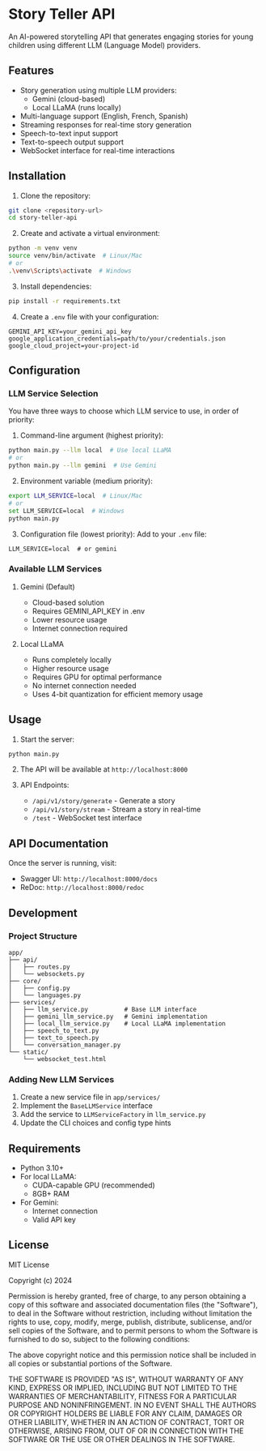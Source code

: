 # Story Teller API

An AI-powered storytelling API that generates engaging stories for young children using different LLM (Language Model) providers.

## Features

- Story generation using multiple LLM providers:
  - Gemini (cloud-based)
  - Local LLaMA (runs locally)
- Multi-language support (English, French, Spanish)
- Streaming responses for real-time story generation
- Speech-to-text input support
- Text-to-speech output support
- WebSocket interface for real-time interactions

## Installation

1. Clone the repository:
```bash
git clone <repository-url>
cd story-teller-api
```

2. Create and activate a virtual environment:
```bash
python -m venv venv
source venv/bin/activate  # Linux/Mac
# or
.\venv\Scripts\activate  # Windows
```

3. Install dependencies:
```bash
pip install -r requirements.txt
```

4. Create a `.env` file with your configuration:
```env
GEMINI_API_KEY=your_gemini_api_key
google_application_credentials=path/to/your/credentials.json
google_cloud_project=your-project-id
```

## Configuration

### LLM Service Selection

You have three ways to choose which LLM service to use, in order of priority:

1. Command-line argument (highest priority):
```bash
python main.py --llm local  # Use local LLaMA
# or
python main.py --llm gemini  # Use Gemini
```

2. Environment variable (medium priority):
```bash
export LLM_SERVICE=local  # Linux/Mac
# or
set LLM_SERVICE=local  # Windows
python main.py
```

3. Configuration file (lowest priority):
Add to your `.env` file:
```env
LLM_SERVICE=local  # or gemini
```

### Available LLM Services

1. Gemini (Default)
   - Cloud-based solution
   - Requires GEMINI_API_KEY in .env
   - Lower resource usage
   - Internet connection required

2. Local LLaMA
   - Runs completely locally
   - Higher resource usage
   - Requires GPU for optimal performance
   - No internet connection needed
   - Uses 4-bit quantization for efficient memory usage

## Usage

1. Start the server:
```bash
python main.py
```

2. The API will be available at `http://localhost:8000`

3. API Endpoints:
   - `/api/v1/story/generate` - Generate a story
   - `/api/v1/story/stream` - Stream a story in real-time
   - `/test` - WebSocket test interface

## API Documentation

Once the server is running, visit:
- Swagger UI: `http://localhost:8000/docs`
- ReDoc: `http://localhost:8000/redoc`

## Development

### Project Structure
```
app/
├── api/
│   ├── routes.py
│   └── websockets.py
├── core/
│   ├── config.py
│   └── languages.py
├── services/
│   ├── llm_service.py          # Base LLM interface
│   ├── gemini_llm_service.py   # Gemini implementation
│   ├── local_llm_service.py    # Local LLaMA implementation
│   ├── speech_to_text.py
│   ├── text_to_speech.py
│   └── conversation_manager.py
└── static/
    └── websocket_test.html
```

### Adding New LLM Services

1. Create a new service file in `app/services/`
2. Implement the `BaseLLMService` interface
3. Add the service to `LLMServiceFactory` in `llm_service.py`
4. Update the CLI choices and config type hints

## Requirements

- Python 3.10+
- For local LLaMA:
  - CUDA-capable GPU (recommended)
  - 8GB+ RAM
- For Gemini:
  - Internet connection
  - Valid API key

## License

MIT License

Copyright (c) 2024

Permission is hereby granted, free of charge, to any person obtaining a copy
of this software and associated documentation files (the "Software"), to deal
in the Software without restriction, including without limitation the rights
to use, copy, modify, merge, publish, distribute, sublicense, and/or sell
copies of the Software, and to permit persons to whom the Software is
furnished to do so, subject to the following conditions:

The above copyright notice and this permission notice shall be included in all
copies or substantial portions of the Software.

THE SOFTWARE IS PROVIDED "AS IS", WITHOUT WARRANTY OF ANY KIND, EXPRESS OR
IMPLIED, INCLUDING BUT NOT LIMITED TO THE WARRANTIES OF MERCHANTABILITY,
FITNESS FOR A PARTICULAR PURPOSE AND NONINFRINGEMENT. IN NO EVENT SHALL THE
AUTHORS OR COPYRIGHT HOLDERS BE LIABLE FOR ANY CLAIM, DAMAGES OR OTHER
LIABILITY, WHETHER IN AN ACTION OF CONTRACT, TORT OR OTHERWISE, ARISING FROM,
OUT OF OR IN CONNECTION WITH THE SOFTWARE OR THE USE OR OTHER DEALINGS IN THE
SOFTWARE.
